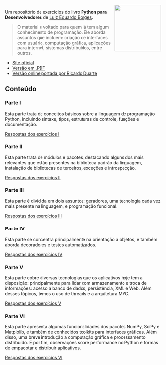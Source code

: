 <img align="right" width="150" src="http://novatec.com.br/livros/pythondesenvolvedores/capa_ampliada9788575224052.jpg">

Um repositório de exercícios do livro **Python para Desenvolvedores** de [Luiz Eduardo Borges](http://novatec.com.br/autores/luizeduardoborges/).

> O material é voltado para quem já tem algum conhecimento de programação. Ele aborda assuntos que incluem: criação de interfaces com usuário, computação gráfica, aplicações para internet, sistemas distribuídos, entre outros.

- [Site oficial](https://ark4n.wordpress.com/python/)
- [Versão em .PDF](https://ark4n.files.wordpress.com/2010/01/python_para_desenvolvedores_2ed.pdf)
- [Versão online portada por Ricardo Duarte](http://ricardoduarte.github.io/python-para-desenvolvedores/)

## Conteúdo

### Parte I
Esta parte trata de conceitos básicos sobre a linguagem de programação Python, incluindo sintaxe, tipos, estruturas de controle, funções e documentação.

[Respostas dos exercícios I](exericios-i/)

### Parte II
Esta parte trata de módulos e pacotes, destacando alguns dos mais relevantes que estão presentes na biblioteca padrão da linguagem, instalação de bibliotecas de terceiros, exceções e introspecção.

[Respostas dos exercícios II](exericios-ii/)

### Parte III
Esta parte é dividida em dois assuntos: geradores, uma tecnologia cada vez mais presente na linguagem, e programação funcional.

[Respostas dos exercícios III](exericios-iii/)

### Parte IV
Esta parte se concentra principalmente na orientação a objetos, e também aborda decoradores e testes automatizados.

[Respostas dos exercícios IV](exericios-iv/)

### Parte V
Esta parte cobre diversas tecnologias que os aplicativos hoje tem a disposição: principalmente para lidar com armazenamento e troca de informações: acesso a banco de dados, persistência, XML e Web. Além desses tópicos, temos o uso de threads e a arquitetura MVC.

[Respostas dos exercícios V](exericios-v/)

### Parte VI
Esta parte apresenta algumas funcionalidades dos pacotes NumPy, SciPy e Matplolib, e também de conhecidos toolkits para interfaces gráficas. Além disso, uma breve introdução a computação gráfica e processamento distribuído. E por fim, observações sobre performance no Python e formas de empacotar e distribuir aplicativos.

[Respostas dos exercícios VI](exericios-vi/)

